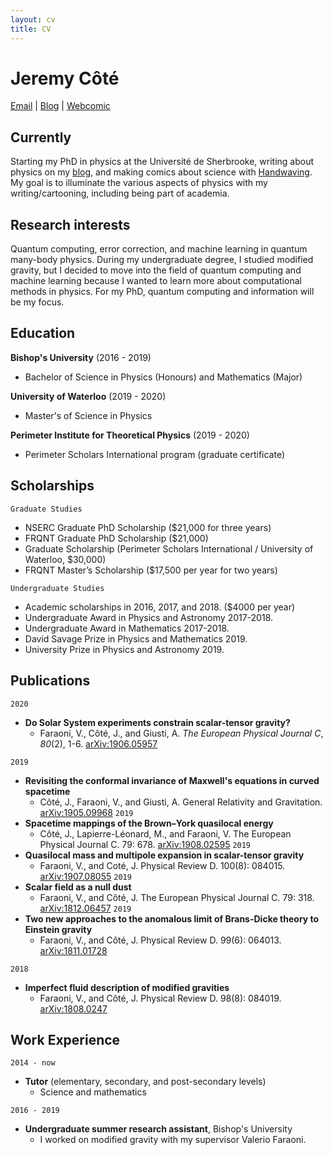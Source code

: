```yaml
---
layout: cv
title: CV
---
```


<!-- ## In four words

Physicist, [writer](https://cotejer.github.io), [cartoonist](https://handwaving.github.io), runner. -->

# Jeremy Côté

<div id="webaddress">
<a href="jeremy.cote.08@gmail.com">Email</a>
| <a href="https://cotejer.github.io">Blog</a> | <a href="https://handwaving.github.io">Webcomic</a>
</div>


## Currently

Starting my PhD in physics at the Université de Sherbrooke, writing about physics on my [blog](https://cotejer.github.io), and making comics about science with [Handwaving](https://handwaving.github.io). My goal is to illuminate the various aspects of physics with my writing/cartooning, including being part of academia.


## Research interests

Quantum computing, error correction, and machine learning in quantum many-body physics. During my undergraduate degree, I studied modified gravity, but I decided to move into the field of quantum computing and machine learning because I wanted to learn more about computational methods in physics. For my PhD, quantum computing and information will be my focus.


## Education

**Bishop's University** (2016 - 2019)
- Bachelor of Science in Physics (Honours) and Mathematics (Major)

**University of Waterloo** (2019 - 2020)
- Master's of Science in Physics

**Perimeter Institute for Theoretical Physics** (2019 - 2020)
- Perimeter Scholars International program (graduate certificate)



## Scholarships

`Graduate Studies`
- NSERC Graduate PhD Scholarship ($21,000 for three years)
- FRQNT Graduate PhD Scholarship ($21,000)
- Graduate Scholarship (Perimeter Scholars International / University of Waterloo, $30,000)
- FRQNT Master’s Scholarship ($17,500 per year for two years)

`Undergraduate Studies`
- Academic scholarships in 2016, 2017, and 2018. ($4000 per year)
- Undergraduate Award in Physics and Astronomy 2017-2018.
- Undergraduate Award in Mathematics 2017-2018.
- David Savage Prize in Physics and Mathematics 2019.
- University Prize in Physics and Astronomy 2019.


## Publications

<!-- A list is also available [online](http://scholar.google.co.uk/citations?user=LTOTl0YAAAAJ) -->

`2020`
- **Do Solar System experiments constrain scalar-tensor gravity?**
  - Faraoni, V., Côté, J., and Giusti, A. *The European Physical Journal C*, *80*(2), 1-6.  [arXiv:1906.05957](https://arxiv.org/abs/1907.08055)

`2019`
- **Revisiting the conformal invariance of Maxwell's equations in curved spacetime**
  - Côté, J., Faraoni, V., and Giusti, A. General Relativity and Gravitation. [arXiv:1905.09968](https://arxiv.org/abs/1905.09968)
`2019`
- **Spacetime mappings of the Brown–York quasilocal energy**
  - Côté, J., Lapierre-Léonard, M., and Faraoni, V. The European Physical Journal C. 79: 678. [arXiv:1908.02595](https://arxiv.org/abs/1908.02595)
`2019`
- **Quasilocal mass and multipole expansion in scalar-tensor gravity**
  - Faraoni, V., and Coté, J. Physical Review D. 100(8): 084015. [arXiv:1907.08055](https://arxiv.org/abs/1907.08055)
`2019`
- **Scalar field as a null dust**
  - Faraoni, V., and Côté, J. The European Physical Journal C. 79: 318. [arXiv:1812.06457](https://arxiv.org/abs/1812.06457)
`2019`
- **Two new approaches to the anomalous limit of Brans-Dicke theory to Einstein gravity**
  - Faraoni, V., and Côté, J. Physical Review D. 99(6): 064013. [arXiv:1811.01728](https://arxiv.org/abs/1811.01728)

`2018`
- **Imperfect fluid description of modified gravities**
  - Faraoni, V., and Côté, J. Physical Review D. 98(8): 084019. [arXiv:1808.0247](https://arxiv.org/abs/1808.02427)


## Work Experience

`2014 - now`
- **Tutor** (elementary, secondary, and post-secondary levels)
  - Science and mathematics

`2016 - 2019`
- **Undergraduate summer research assistant**, Bishop's University
  - I worked on modified gravity with my supervisor Valerio Faraoni.



<!-- ### Footer

Last updated: June 2020 -->
